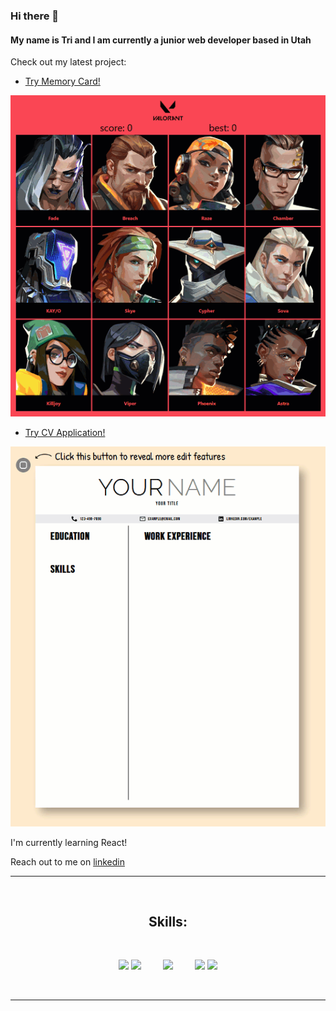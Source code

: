 ### Hi there 👋
#### My name is Tri and I am currently a junior web developer based in Utah
Check out my latest project:

- [Try Memory Card!](https://appletri.github.io/memory-card/)

![](https://github.com/Appletri/Appletri/blob/main/assets/memory-card.gif)

- [Try CV Application!](https://appletri.github.io/cv-application/)

![](https://github.com/Appletri/Appletri/blob/main/assets/cv-application.gif)

I'm currently learning React!

Reach out to me on [linkedin](https://www.linkedin.com/in/triduclam)


<hr>

<br><h2 align="center">Skills:</h2><br>

<p>
<div align="center">
<img src="https://img.shields.io/badge/-HTML-ff6600?style=for-the-badge&logo=html5&logoColor=ff6600&labelColor=282828">
<img src="https://img.shields.io/badge/-CSS-264ee4?style=for-the-badge&logo=css3&logoColor=264ee4&labelColor=282828">&nbsp;&nbsp;&nbsp;&nbsp;&nbsp;&nbsp;&nbsp;&nbsp;
<img src="https://img.shields.io/badge/-JavaScript-f7df1e?style=for-the-badge&logo=javascript&logoColor=f7df1e&labelColor=282828">&nbsp;&nbsp;&nbsp;&nbsp;&nbsp;&nbsp;&nbsp;&nbsp;
<img src="https://img.shields.io/badge/-React-5cd9ff?style=for-the-badge&logo=react&logoColor=5cd9ff&labelColor=282828">
<img src="https://img.shields.io/badge/-Git-f05030?style=for-the-badge&logo=git&logoColor=f05030&labelColor=282828">

</div>
</p><br>

<hr>
<!--
**Appletri/Appletri** is a ✨ _special_ ✨ repository because its `README.md` (this file) appears on your GitHub profile.

Here are some ideas to get you started:

- 🔭 I’m currently working on ...
- 🌱 I’m currently learning ...
- 👯 I’m looking to collaborate on ...
- 🤔 I’m looking for help with ...
- 💬 Ask me about ...
- 📫 How to reach me: ...
- 😄 Pronouns: ...
- ⚡ Fun fact: ...
-->
